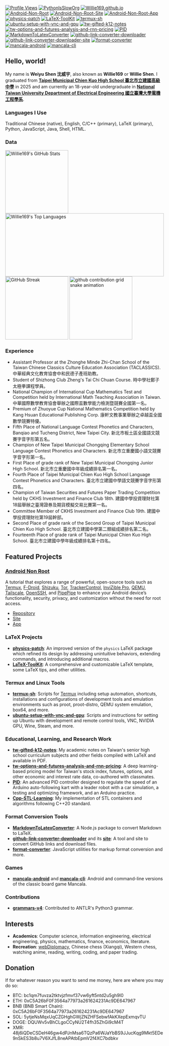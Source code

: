 [![Profile Views](https://komarev.com/ghpvc/?username=Willie169&color=brightgreen&label=Profile+Views&abbreviated=true)](https://github.com/Willie169)
[![PythonIsSlowOrg](https://img.shields.io/badge/PythonIsSlowOrg-654520)](https://github.com/PythonIsSlowOrg)
[![Willie169.github.io](https://img.shields.io/badge/Willie169.github.io-654520)](https://Willie169.github.io)
[![Android-Non-Root](https://img.shields.io/badge/Android--Non--Root-007acc)](https://Willie169.github.io/Android-Non-Root)
[![Android-Non-Root-Site](https://img.shields.io/badge/Android--Non--Root--Site-007acc)](https://Willie169.github.io/Android-Non-Root)
[![Android-Non-Root-App](https://img.shields.io/badge/Android--Non--Root--App-007acc)](https://github.com/Willie169/Android-Non-Root-App)
[![physics-patch](https://img.shields.io/badge/physics--patch-008080)](https://github.com/Willie169/physics-patch)
[![LaTeX-ToolKit](https://img.shields.io/badge/LaTeX--ToolKit-008080)](https://github.com/Willie169/LaTeX-ToolKit)
[![termux-sh](https://img.shields.io/badge/termux--sh-000000)](https://github.com/Willie169/termux-sh)
[![ubuntu-setup-with-vnc-and-gpu](https://img.shields.io/badge/ubuntu--setup--with--vnc--and--gpu-de4815)](https://github.com/Willie169/ubuntu-setup-with-vnc-and-gpu)
[![tw-gifted-k12-notes](https://img.shields.io/badge/tw--gifted--k12--notes-b68946)](https://github.com/Willie169/tw-gifted-k12-notes)
[![tw-options-and-futures-analysis-and-rnn-pricing](https://img.shields.io/badge/tw--options--and--futures--analysis--and--rnn--pricing-b68946)](https://github.com/Willie169/tw-options-and-futures-analysis-and-rnn-pricing)
[![PID](https://img.shields.io/badge/PID-00599c)](https://github.com/Willie169/PID)
[![MarkdownToLatexConverter](https://img.shields.io/badge/MarkdownToLatexConverter-008080)](https://github.com/Willie169/MarkdownToLatexConverter)
[![github-link-converter-downloader](https://img.shields.io/badge/github--link--converter--downloader-0d1218)](https://github.com/Willie169/github-link-converter-downloader)
[![github-link-converter-downloader-site](https://img.shields.io/badge/github--link--converter--downloader--site-0d1218)](https://Willie169.github.io/github-link-converter-downloader)
[![format-converter](https://img.shields.io/badge/format--converter-008080)](https://github.com/Willie169/format-converter)
[![mancala-android](https://img.shields.io/badge/mancala--android-fafa0a)](https://f-droid.org/packages/com.willie.mancala)
[![mancala-cli](https://img.shields.io/badge/mancala--cli-fafa0a)](https://github.com/Willie169/mancala-cli)

## Hello, world!

My name is **Weiyu Shen 沈威宇**, also known as **Willie169** or **Willie Shen**. I graduated from [**Taipei Municipal Chien Kuo High School 臺北市立建國高級中學**](https://www.ck.tp.edu.tw) in 2025 and am currently an 18-year-old undergraduate in [**National Taiwan University Department of Electrical Engineering 國立臺灣大學電機工程學系**](https://web.ee.ntu.edu.tw).

### Languages I Use

Traditional Chinese (native), English, C/C++ (primary), LaTeX (primary), Python, JavaScript, Java, Shell, HTML.

### Data

<a href="https://github.com/anuraghazra/github-readme-stats"><img src="https://github-readme-stats.vercel.app/api?username=Willie169&show=reviews,discussions_started,discussions_answered,prs_merged,prs_merged_percentage&show_icons=true" alt="Willie169's GitHub Stats" style=" height: 200;"></a>
<a href="https://github.com/anuraghazra/github-readme-stats"><img src="https://github-readme-stats.vercel.app/api/top-langs/?username=Willie169&langs_count=10&layout=compact&size_weight=0.5&count_weight=0.5&exclude_repo=LICENSES" alt="Willie169's Top Languages" style="width: 100%; height: 200;"></a>
<a href="https://github.com/DenverCoder1/github-readme-streak-stats"><img src="https://streak-stats.demolab.com/?user=Willie169" alt="GitHub Streak" style=" height: 200;"></a>
<a><img src="https://raw.githubusercontent.com/Willie169/Willie169/output/github-contribution-grid-snhttps://bsky.app/profile/willie169.bsky.socialake.svg" alt="github contribution grid snake animation" style=" height: 200;"></a>

### Experience

* Assistant Professor at the Zhonghe Minde Zhi-Chan School of the Taiwan Chinese Classics Culture Education Association (TACLASSICS). 中華經典文化教育協會中和民德子產班助教。
* Student of Shizhong Club Zheng's Tai Chi Chuan Course. 時中學社鄭子太極拳課程學員。
* National Champion of International Cup Mathematics Test and Competition held by International Math Teaching Association in Taiwan. 中華國際數學教育協會舉辦之國際盃數學能力檢測暨競賽全國第一名。
* Premium of Zhuoyue Cup National Mathematics Competition held by Kang Hsuan Educational Publishing Corp. 康軒文教事業舉辦之卓越盃全國數學競賽特優。
* Fifth Place of National Language Contest Phonetics and Characters, Banqiao and Tucheng District, New Taipei City. 新北市板土區全國語文競賽字音字形第五名。
* Champion of New Taipei Municipal Chongqing Elementary School Language Contest Phonetics and Characters. 新北市立重慶國小語文競賽字音字形第一名。
* First Place of grade rank of New Taipei Municipal Chongqing Junior High School. 新北市立重慶國中年級成績排名第一名。
* Fourth Place of Taipei Municipal Chien Kuo High School Language Contest Phonetics and Characters. 臺北市立建國中學語文競賽字音字形第四名。
* Champion of Taiwan Securities and Futures Paper Trading Competition held by CKHS Investment and Finance Club 18th. 建國中學投資理財社第18屆舉辦之臺灣證券及期貨模擬交易比賽第一名。
* Committee Member of CKHS Investment and Finance Club 19th. 建國中學投資理財社第19屆幹部。
* Second Place of grade rank of the Second Group of Taipei Municipal Chien Kuo High School. 臺北市立建國中學第二類組成績排名第二名。
* Fourteenth Place of grade rank of Taipei Municipal Chien Kuo High School. 臺北市立建國中學年級成績排名第十四名。

## Featured Projects

### [Android Non Root](https://github.com/Willie169/Android-Non-Root)

A tutorial that explores a range of powerful, open-source tools such as [Termux](https://github.com/termux/termux-app), [F-Droid](https://f-droid.org), [Shizuku](https://github.com/RikkaApps/Shizuku), [Tor](https://www.torproject.org), [TrackerControl](https://github.com/TrackerControl/tracker-control-android), [InviZible Pro](https://github.com/Gedsh/InviZible), [QEMU](https://www.qemu.org), [Tailscale](https://github.com/tailscale/tailscale), [OpenSSH](https://www.openssh.com), and [PipePipe](https://github.com/InfinityLoop1308/PipePipe) to enhance your Android device’s functionality, security, privacy, and customization without the need for root access.

* [Repository](https://github.com/Willie169/Android-Non-Root)
* [Site](https://github.com/Willie169/Android-Non-Root)
* [App](https://github.com/Willie169/Android-Non-Root-App)

### LaTeX Projects

* [**physics-patch**](https://github.com/Willie169/physics-patch): An improved version of the `physics` LaTeX package which refined its design by addressing unintuitive behaviors, extending commands, and introducing additional macros.
* [**LaTeX-ToolKit**](https://github.com/Willie169/LaTeX-ToolKit): A comprehensive and customizable LaTeX template, some LaTeX tips, and other utilities.

### Termux and Linux Tools

* [**termux-sh**](https://github.com/Willie169/termux-sh): Scripts for [Termux](https://github.com/termux/termux-app) including setup automation, shortcuts, installations and configurations of development tools and emulation environments such as proot, proot-distro, QEMU system emulation, box64, and more.
* [**ubuntu-setup-with-vnc-and-gpu**](https://github.com/Willie169/ubuntu-setup-with-vnc-and-gpu): Scripts and instructions for setting up Ubuntu with development and remote control tools, VNC, NVIDIA GPU, Wine, Steam, and more.

### Educational, Learning, and Research Work

* [**tw-gifted-k12-notes**](https://github.com/Willie169/tw-gifted-k12-notes): My academic notes on Taiwan's senior high school curriculum subjects and other fields compiled with LaTeX and available in PDF.
* [**tw-options-and-futures-analysis-and-rnn-pricing**](https://github.com/Willie169/tw-options-and-futures-analysis-and-rnn-pricing): A deep learning-based pricing model for Taiwan's 
stock index, futures, options, and other economic and interest rate data, co-authored with classmates.
* [**PID**](https://github.com/Willie169/PID): An advanced PID controller designed to regulate the speed of an Arduino auto-following kart with a leader robot with a car simulation, a testing and optimizing framework, and an Arduino practice.
* [**Cpp-STL-Learning**](https://github.com/Willie169/Cpp-STL-DSA-Learning): My implementation of STL containers and algorithms following C++20 standard.

### Format Conversion Tools

* [**MarkdownToLatexConverter**](https://github.com/Willie169/MarkdownToLatexConverter): A Node.js package to convert Markdown to LaTeX.
* [**github-link-converter-downloader**](https://github.com/Willie169/github-link-converter-downloader) and its [**site**](https://Willie169.github.io/github-link-converter-downloader): A tool and site to convert GitHub links and download files.  
* [**format-converter**](https://github.com/Willie169/format-converter): JavaScript utilities for markup format conversion and more.

### Games

* [**mancala-android**](https://github.com/Willie169/mancala-android) and [**mancala-cli**](https://github.com/Willie169/mancala-cli): Android and command-line versions of the classic board game Mancala.

### Contributions

* [**grammars-v4**](https://github.com/antlr/grammars-v4): Contributed to ANTLR's Python3 grammar.

## Interests

* **Academics**: Computer science, information engineering, electrical engineering, physics, mathematics, finance, economics, literature.
* **Recreation**: [webDiplomacy](https://github.com/kestasjk/webDiplomacy), Chinese chess (Xiangqi), Western chess, watching anime, reading, writing, coding, and paper trading.

## Donation

If for whatever reason you want to send me money, here are where you may do so:
- BTC:
  bc1qm7fuvza2tktvjzfmvf37vw6yft5ntd2u5gh9l0
- ETH:
  0xC5A26bF0F3564a77973a261624231Ac9DE647967
- BNB (BNB Smart Chain):
  0xC5A26bF0F3564a77973a261624231Ac9DE647967
- SOL:
  5ytjeNsMqxUqCZGHghGWjZNZHFSebwfAkKXepExmqvTU
- DOGE:
  DQUWv5vBhCLgoCCyNU2T4fh35ZhGi9cM4T
- XMR:
  48j6iQDeCSDeH46gw4dPJnMsa6TQzPa6WJaYbBS9JJucKqg9Mkt5EDe9nSkES3b8u7V6XJfL8neAPAtbEpmV2f4XC7bdbkv
